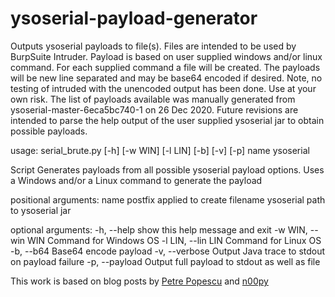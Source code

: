 # ysoserial-payload-generator
Outputs ysoserial payloads to file(s). Files are intended to be used by BurpSuite Intruder.
Payload is based on user supplied windows and/or linux command. For each supplied command a file will be created. The payloads will be new line separated and may be base64 encoded if desired. Note, no testing of intruded with the unencoded output has been done. Use at your own risk.
The list of payloads available was manually generated from ysoserial-master-6eca5bc740-1 on 26 Dec 2020. Future revisions are intended to parse the help output of the user supplied ysoserial jar to obtain possible payloads.

usage: serial_brute.py [-h] [-w WIN] [-l LIN] [-b] [-v] [-p] name ysoserial

Script Generates payloads from all possible ysoserial payload options. Uses a Windows and/or a Linux command to generate the payload

positional arguments:
  name               postfix applied to create filename
  ysoserial          path to ysoserial jar

optional arguments:
  -h, --help         show this help message and exit
  -w WIN, --win WIN  Command for Windows OS
  -l LIN, --lin LIN  Command for Linux OS
  -b, --b64          Base64 encode payload
  -v, --verbose      Output Java trace to stdout on payload failure
  -p, --payload      Output full payload to stdout as well as file

This work is based on blog posts by [Petre Popescu](https://securitycafe.ro/2017/11/03/tricking-java-serialization-for-a-treat/) and [n00py](https://www.n00py.io/2017/11/exploiting-blind-java-deserialization-with-burp-and-ysoserial/)
